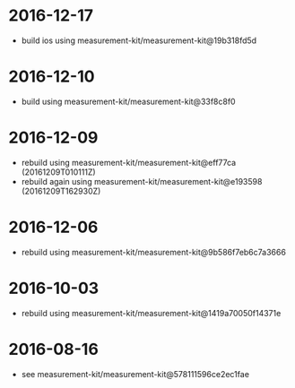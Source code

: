# 2016-12-17

- build ios using measurement-kit/measurement-kit@19b318fd5d

# 2016-12-10

- build using measurement-kit/measurement-kit@33f8c8f0

# 2016-12-09

- rebuild using measurement-kit/measurement-kit@eff77ca (20161209T010111Z)
- rebuild again using measurement-kit/measurement-kit@e193598 (20161209T162930Z)

# 2016-12-06

- rebuild using measurement-kit/measurement-kit@9b586f7eb6c7a3666

# 2016-10-03

- rebuild using measurement-kit/measurement-kit@1419a70050f14371e

# 2016-08-16

- see measurement-kit/measurement-kit@578111596ce2ec1fae
